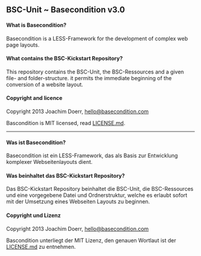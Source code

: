 ## BSC-Unit ~ Basecondition v3.0


#### What is Basecondition?

Basecondition is a LESS-Framework for the development of complex web page layouts.

#### What contains the BSC-Kickstart Repository?

This repository contains the BSC-Unit, the BSC-Ressources and a given file- and folder-structure. it permits the immediate beginning of the conversion of a website layout.


#### Copyright and licence

Copyright 2013 Joachim Doerr, hello@basecondition.com

Bascondition is MIT licensed, read [LICENSE.md](https://raw.github.com/basecondition/bsc-resources/master/LICENSE.md).


***

#### Was ist Basecondition?

Basecondition ist ein LESS-Framework, das als Basis zur Entwicklung komplexer Webseitenlayouts dient.

#### Was beinhaltet das BSC-Kickstart Repository?

Das BSC-Kickstart Repository beinhaltet die BSC-Unit, die BSC-Ressources und eine vorgegebene Datei und Ordnerstruktur, welche es erlaubt sofort mit der Umsetzung eines Webseiten Layouts zu beginnen.


#### Copyright und Lizenz

Copyright 2013 Joachim Doerr, hello@basecondition.com

Bascondition unterliegt der MIT Lizenz, den genauen Wortlaut ist der [LICENSE.md](https://raw.github.com/basecondition/bsc-resources/master/LICENSE.md) zu entnehmen.